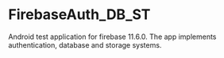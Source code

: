 # FirebaseAuth_DB_ST
Android test application for firebase 11.6.0. The app implements authentication, database and storage systems.
